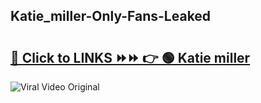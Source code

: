 
 ## Katie_miller-Only-Fans-Leaked

# <h2><a href="https://clipsfans.com/Katie_miller&ref=git">🔗 Click to LINKS ⏩⏩ 👉 🟢 Katie miller </a></h2>

<a href="https://clipsfans.com/Katie_miller&ref=git" rel="nofollow" data-target="animated-image.originalLink"><img src="https://i.ibb.co.com/xMMVF88/686577567.gif" alt="Viral Video Original" style="max-width: 100%; display: inline-block;" data-target="animated-image.originalImage"></a>
